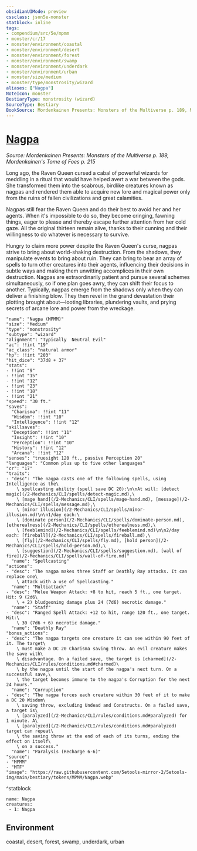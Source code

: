 ```yaml
---
obsidianUIMode: preview
cssclass: json5e-monster
statblock: inline
tags:
- compendium/src/5e/mpmm
- monster/cr/17
- monster/environment/coastal
- monster/environment/desert
- monster/environment/forest
- monster/environment/swamp
- monster/environment/underdark
- monster/environment/urban
- monster/size/medium
- monster/type/monstrosity/wizard
aliases: ["Nagpa"]
NoteIcon: monster
BestiaryType: monstrosity (wizard)
SourceType: Bestiary
BookSource: Mordenkainen Presents: Monsters of the Multiverse p. 189, Mordenkainen's Tome of Foes p. 215
---
```

# [Nagpa](2-Mechanics/CLI/bestiary/monstrosity/nagpa-mpmm.md)
*Source: Mordenkainen Presents: Monsters of the Multiverse p. 189, Mordenkainen's Tome of Foes p. 215*  

Long ago, the Raven Queen cursed a cabal of powerful wizards for meddling in a ritual that would have helped avert a war between the gods. She transformed them into the scabrous, birdlike creatures known as nagpas and rendered them able to acquire new lore and magical power only from the ruins of fallen civilizations and great calamities.

Nagpas still fear the Raven Queen and do their best to avoid her and her agents. When it's impossible to do so, they become cringing, fawning things, eager to please and thereby escape further attention from her cold gaze. All the original thirteen remain alive, thanks to their cunning and their willingness to do whatever is necessary to survive.

Hungry to claim more power despite the Raven Queen's curse, nagpas strive to bring about world-shaking destruction. From the shadows, they manipulate events to bring about ruin. They can bring to bear an array of spells to turn other creatures into their agents, influencing their decisions in subtle ways and making them unwitting accomplices in their own destruction. Nagpas are extraordinarily patient and pursue several schemes simultaneously, so if one plan goes awry, they can shift their focus to another. Typically, nagpas emerge from the shadows only when they can deliver a finishing blow. They then revel in the grand devastation their plotting brought about—looting libraries, plundering vaults, and prying secrets of arcane lore and power from the wreckage.

```statblock
"name": "Nagpa (MPMM)"
"size": "Medium"
"type": "monstrosity"
"subtype": "wizard"
"alignment": "Typically  Neutral Evil"
"ac": !!int "19"
"ac_class": "natural armor"
"hp": !!int "203"
"hit_dice": "37d8 + 37"
"stats":
- !!int "9"
- !!int "15"
- !!int "12"
- !!int "23"
- !!int "18"
- !!int "21"
"speed": "30 ft."
"saves":
  "Charisma": !!int "11"
  "Wisdom": !!int "10"
  "Intelligence": !!int "12"
"skillsaves":
  "Deception": !!int "11"
  "Insight": !!int "10"
  "Perception": !!int "10"
  "History": !!int "12"
  "Arcana": !!int "12"
"senses": "truesight 120 ft., passive Perception 20"
"languages": "Common plus up to five other languages"
"cr": "17"
"traits":
- "desc": "The nagpa casts one of the following spells, using Intelligence as the\
    \ spellcasting ability (spell save DC 20):\n\nAt will: [detect magic](/2-Mechanics/CLI/spells/detect-magic.md),\
    \ [mage hand](/2-Mechanics/CLI/spells/mage-hand.md), [message](/2-Mechanics/CLI/spells/message.md),\
    \ [minor illusion](/2-Mechanics/CLI/spells/minor-illusion.md)\n\n1/day each:\
    \ [dominate person](/2-Mechanics/CLI/spells/dominate-person.md), [etherealness](/2-Mechanics/CLI/spells/etherealness.md),\
    \ [feeblemind](/2-Mechanics/CLI/spells/feeblemind.md)\n\n2/day each: [fireball](/2-Mechanics/CLI/spells/fireball.md),\
    \ [fly](/2-Mechanics/CLI/spells/fly.md), [hold person](/2-Mechanics/CLI/spells/hold-person.md),\
    \ [suggestion](/2-Mechanics/CLI/spells/suggestion.md), [wall of fire](/2-Mechanics/CLI/spells/wall-of-fire.md)"
  "name": "Spellcasting"
"actions":
- "desc": "The nagpa makes three Staff or Deathly Ray attacks. It can replace one\
    \ attack with a use of Spellcasting."
  "name": "Multiattack"
- "desc": "Melee Weapon Attack: +8 to hit, reach 5 ft., one target. Hit: 9 (2d6\
    \ + 2) bludgeoning damage plus 24 (7d6) necrotic damage."
  "name": "Staff"
- "desc": "Ranged Spell Attack: +12 to hit, range 120 ft., one target. Hit:\
    \ 30 (7d6 + 6) necrotic damage."
  "name": "Deathly Ray"
"bonus_actions":
- "desc": "The nagpa targets one creature it can see within 90 feet of it. The target\
    \ must make a DC 20 Charisma saving throw. An evil creature makes the save with\
    \ disadvantage. On a failed save, the target is [charmed](/2-Mechanics/CLI/rules/conditions.md#charmed)\
    \ by the nagpa until the start of the nagpa's next turn. On a successful save,\
    \ the target becomes immune to the nagpa's Corruption for the next 24 hours."
  "name": "Corruption"
- "desc": "The nagpa forces each creature within 30 feet of it to make a DC 20 Wisdom\
    \ saving throw, excluding Undead and Constructs. On a failed save, a target is\
    \ [paralyzed](/2-Mechanics/CLI/rules/conditions.md#paralyzed) for 1 minute. A\
    \ [paralyzed](/2-Mechanics/CLI/rules/conditions.md#paralyzed) target can repeat\
    \ the saving throw at the end of each of its turns, ending the effect on itself\
    \ on a success."
  "name": "Paralysis (Recharge 6-6)"
"source":
- "MPMM"
- "MTF"
"image": "https://raw.githubusercontent.com/5etools-mirror-2/5etools-img/main/bestiary/tokens/MPMM/Nagpa.webp"
```
^statblock

```encounter-table
name: Nagpa
creatures:
 - 1: Nagpa
```

## Environment

coastal, desert, forest, swamp, underdark, urban